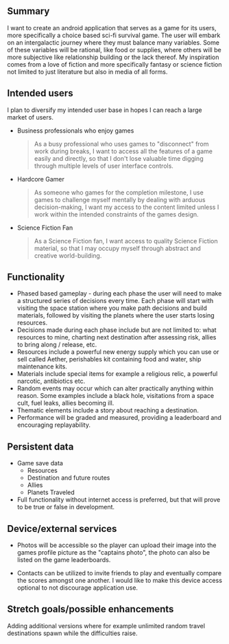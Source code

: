 ## Summary

I want to create an android application that serves as a game for its users, more specifically a choice based sci-fi survival game. The user will embark on an intergalactic journey where they must balance many variables. Some of these variables will be rational, like food or supplies, where others will be more subjective like relationship building or the lack thereof. My inspiration comes from a love of fiction and more specifically fantasy or science fiction not limited to just literature but also in media of all forms. 

## Intended users

I plan to diversify my intended user base in hopes I can reach a large market of users.

* Business professionals who enjoy games
    > As a busy professional who uses games to "disconnect" from work during breaks, I want to access all the features of a game easily and directly, so that I don't lose valuable time digging through multiple levels of user interface controls.
* Hardcore Gamer
    > As someone who games for the completion milestone, I use games to challenge myself mentally by dealing with arduous decision-making, I want my access to the content limited unless I work within the intended constraints of the games design.
* Science Fiction Fan
    > As a Science Fiction fan, I want access to quality Science Fiction material, so that I may occupy myself through abstract and creative world-building.


## Functionality
+ Phased based gameplay - during each phase the user will need to make a structured series of decisions every time. Each phase will start with visiting the space station where you make path decisions and build materials, followed by visiting the planets where the user starts losing resources.
+ Decisions made during each phase include but are not limited to: what resources to mine, charting next destination after assessing risk, allies to bring along / release, etc.
+ Resources include a powerful new energy supply which you can use or sell called Aether, perishables kit containing food and water, ship maintenance kits.
+ Materials include special items for example a religious relic, a powerful narcotic, antibiotics etc.    
+ Random events may occur which can alter practically anything within reason. Some examples include a black hole, visitations from a space cult, fuel leaks, allies becoming ill.
+ Thematic elements include a story about reaching a destination. 
+ Performance will be graded and measured, providing a leaderboard and encouraging replayability. 

## Persistent data

+ Game save data
    * Resources
    * Destination and future routes
    * Allies
    * Planets Traveled
+ Full functionality without internet access is preferred, but that will prove to be true or false in development.
    
## Device/external services

+ Photos will be accessible so the player can upload their image into the games profile picture as the "captains photo", the photo can also be listed on the game leaderboards. 

+ Contacts can be utilized to invite friends to play and eventually compare the scores amongst one another. I would like to make this device access optional to not discourage application use. 

## Stretch goals/possible enhancements 

Adding additional versions where for example unlimited random travel destinations spawn while the difficulties raise.  
